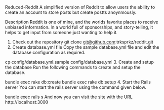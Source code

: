 Reduced-Reddit
A simplified version of Reddit to allow users the ability to create an account to store posts but create postts anoynmously.

Description
Reddit is one of mine, and the worlds favorite places to receive unbiased information. In a world full of sponsorships, and story-telling, it helps to get input from someone just wanting to help it.


1. Check out the repository
git clone git@github.com:trksprkz/reddit.git
2. Create database.yml file
Copy the sample database.yml file and edit the database configuration as required.

cp config/database.yml.sample config/database.yml
3. Create and setup the database
Run the following commands to create and setup the database.

bundle exec rake db:create
bundle exec rake db:setup
4. Start the Rails server
You can start the rails server using the command given below.

bundle exec rails s
And now you can visit the site with the URL http://localhost:3000
